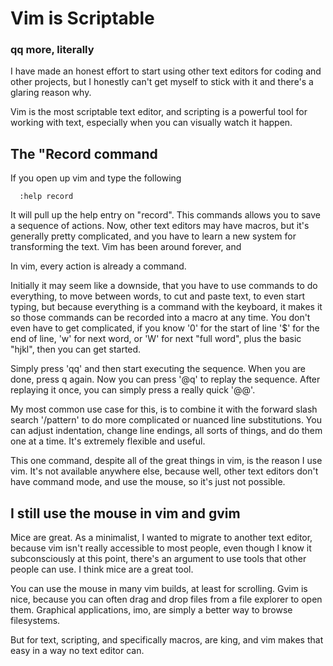 # Vim is Scriptable
### qq more, literally

I have made an honest effort to start using other text editors for coding and other projects,
but I honestly can't get myself to stick with it and there's a glaring reason why.

Vim is the most scriptable text editor, and scripting is a powerful tool for working
with text, especially when you can visually watch it happen.

## The "Record command

If you open up vim and type the following

```
  :help record
```

It will pull up the help entry on "record".  This commands allows you to save a sequence of actions.
Now, other text editors may have macros, but it's generally pretty complicated, and you have to
learn a new system for transforming the text. Vim has been around forever, and

In vim, every action is already a command.

Initially it may seem like a downside, that you have to use commands to do everything, to move
between words, to cut and paste text, to even start typing, but because everything is a command
with the keyboard, it makes it so those commands can be recorded into a macro at any time.  You
don't even have to get complicated, if you know '0' for the start of line '$' for the end of line,
'w' for next word, or 'W' for next "full word", plus the basic "hjkl", then you can get started.

Simply press 'qq' and then start executing the sequence.  When you are done, press q again.
Now you can press '@q' to replay the sequence.  After replaying it once, you can simply
press a really quick '@@'.

My most common use case for this, is to combine it with the forward slash search '/pattern'
to do more complicated or nuanced line substitutions.  You can adjust indentation, change
line endings, all sorts of things, and do them one at a time.  It's extremely flexible and
useful.

This one command, despite all of the great things in vim, is the reason I use vim.  It's not
available anywhere else, because well, other text editors don't have command mode, and 
use the mouse, so it's just not possible.

## I still use the mouse in vim and gvim

Mice are great. As a minimalist, I wanted to migrate to another text editor, because vim
isn't really accessible to most people, even though I know it subconsciously at this point,
there's an argument to use tools that other people can use.  I think mice are a great tool.

You can use the mouse in many vim builds, at least for scrolling.  Gvim is nice, because
you can often drag and drop files from a file explorer to open them.  Graphical 
applications, imo, are simply a better way to browse filesystems.

But for text, scripting, and specifically macros, are king, and vim makes that easy in a way
no text editor can.
